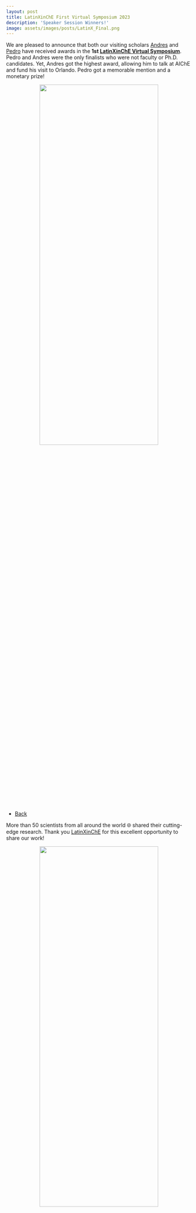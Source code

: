 ```yaml
---
layout: post
title: LatinXinChE First Virtual Symposium 2023
description: 'Speaker Session Winners!'
image: assets/images/posts/LatinX_Final.png
---
```

<!-- markdownlint-disable MD033 -->

We are pleased to announce that both our visiting scholars [Andres](https://SECQUOIA.github.io/2-members.html) and [Pedro](https://SECQUOIA.github.io/2-members.html) have received awards in the **1st [LatinXinChE Virtual Symposium](https://www.linkedin.com/posts/latinxinche_hispanicheritagemonth-latinxinche-activity-7110006993557323776-3gb9)**.
Pedro and Andres were the only finalists who were not faculty or Ph.D. candidates. Yet, Andres got the highest award, allowing him to talk at AIChE and fund his visit to Orlando. Pedro got a memorable mention and a monetary prize!

<div style="text-align: center"> <img style='height: 50%; width: 80%' src="{% link assets/images/posts/Added_Twitter_LatinX.png %}" alt=""/> </div>

<ul class="actions">
    <li><a href="/3-news.html" class="button icon fa-arrow-left">Back</a></li>
</ul>

More than 50 scientists from all around the world 🌐 shared their cutting-edge research. Thank you [LatinXinChE](https://www.aiche.org/community/sites/committees/minority-affairs/latinx-che) for this excellent opportunity to share our work!

<div style="text-align: center"> <img style='height: 50%; width: 80%' src="{% link assets/images/posts/LatinXinChE_Certificates.png %}" alt=""/> </div>

<ul class="actions">
    <li><a href="/3-news.html" class="button icon fa-arrow-left">Back</a></li>
</ul>
